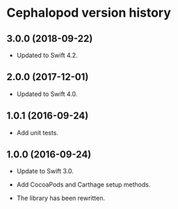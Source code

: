 # Cephalopod version history

## 3.0.0 (2018-09-22)

* Updated to Swift 4.2.


## 2.0.0 (2017-12-01)

* Updated to Swift 4.0.


## 1.0.1 (2016-09-24)

* Add unit tests.


## 1.0.0 (2016-09-24)

* Update to Swift 3.0.

* Add CocoaPods and Carthage setup methods.

* The library has been rewritten.